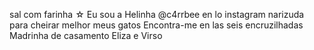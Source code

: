 
sal com farinha &star;
Eu sou a Helinha
@c4rrbee en lo instagram
narizuda para cheirar melhor meus gatos
Encontra-me en las seis encruzilhadas
Madrinha de casamento Eliza e Virso
